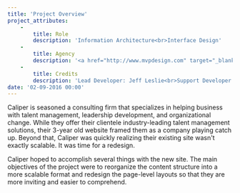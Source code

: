 ```yaml
---
title: 'Project Overview'
project_attributes:
    -
        title: Role
        description: 'Information Architecture<br>Interface Design'
    -
        title: Agency
        description: '<a href="http://www.mvpdesign.com" target="_blank">MVP Marketing + Design</a>'
    -
        title: Credits
        description: 'Lead Developer: Jeff Leslie<br>Support Developer:Chris Wilson'
date: '02-09-2016 00:00'
---
```


Caliper is seasoned a consulting firm that specializes in helping business with talent management, leadership development, and organizational change. While they offer their clientele industry-leading talent management solutions, their 3-year old website framed them as a company playing catch up. Beyond that, Caliper was quickly realizing their existing site wasn't exactly scalable. It was time for a redesign.

Caliper hoped to accomplish several things with the new site. The main objectives of the project were to reorganize the content structure into a more scalable format and redesign the page-level layouts so that they are more inviting and easier to comprehend.